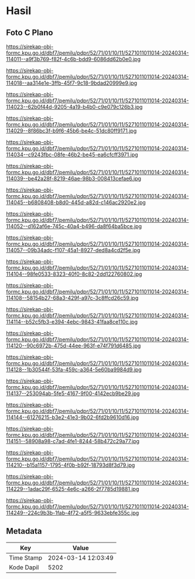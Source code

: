 # Hasil

## Foto C Plano

https://sirekap-obj-formc.kpu.go.id/dbf7/pemilu/pdpr/52/71/01/10/11/5271011011014-20240314-114011--a9f3b769-f82f-4c6b-bdd9-6086dd62b0e0.jpg

https://sirekap-obj-formc.kpu.go.id/dbf7/pemilu/pdpr/52/71/01/10/11/5271011011014-20240314-114018--aa314e1e-3ffb-45f7-9c18-9bdad20999e9.jpg

https://sirekap-obj-formc.kpu.go.id/dbf7/pemilu/pdpr/52/71/01/10/11/5271011011014-20240314-114023--62b0f44d-9205-4a19-b4b0-c9e079c126b3.jpg

https://sirekap-obj-formc.kpu.go.id/dbf7/pemilu/pdpr/52/71/01/10/11/5271011011014-20240314-114029--8f86bc3f-b9f6-45b6-be4c-51dc80ff9171.jpg

https://sirekap-obj-formc.kpu.go.id/dbf7/pemilu/pdpr/52/71/01/10/11/5271011011014-20240314-114034--c9243fbc-08fe-46b2-be45-ea6cfcff3971.jpg

https://sirekap-obj-formc.kpu.go.id/dbf7/pemilu/pdpr/52/71/01/10/11/5271011011014-20240314-114039--be42a28f-8219-46ae-98b3-008413cefae6.jpg

https://sirekap-obj-formc.kpu.go.id/dbf7/pemilu/pdpr/52/71/01/10/11/5271011011014-20240314-114045--b6808408-b8d0-445d-a82d-c146ac2920e2.jpg

https://sirekap-obj-formc.kpu.go.id/dbf7/pemilu/pdpr/52/71/01/10/11/5271011011014-20240314-114052--d162af6e-745c-40a4-b496-da8f64ba5bce.jpg

https://sirekap-obj-formc.kpu.go.id/dbf7/pemilu/pdpr/52/71/01/10/11/5271011011014-20240314-114057--09b34adc-f107-45a1-8927-ded8a4cd2f5e.jpg

https://sirekap-obj-formc.kpu.go.id/dbf7/pemilu/pdpr/52/71/01/10/11/5271011011014-20240314-114104--98fe0533-8323-40f0-8c82-2dd122760802.jpg

https://sirekap-obj-formc.kpu.go.id/dbf7/pemilu/pdpr/52/71/01/10/11/5271011011014-20240314-114108--58154b27-68a3-429f-a97c-3c8ffcd26c59.jpg

https://sirekap-obj-formc.kpu.go.id/dbf7/pemilu/pdpr/52/71/01/10/11/5271011011014-20240314-114114--b52c5fb3-e394-4ebc-9843-41faa8ce110c.jpg

https://sirekap-obj-formc.kpu.go.id/dbf7/pemilu/pdpr/52/71/01/10/11/5271011011014-20240314-114120--90c6972b-475d-44ee-963f-e74f791d6485.jpg

https://sirekap-obj-formc.kpu.go.id/dbf7/pemilu/pdpr/52/71/01/10/11/5271011011014-20240314-114128--1b30544f-53fa-459c-a364-5e60ba9984d9.jpg

https://sirekap-obj-formc.kpu.go.id/dbf7/pemilu/pdpr/52/71/01/10/11/5271011011014-20240314-114137--253094ab-5fe5-4167-9f00-4142ecb9be29.jpg

https://sirekap-obj-formc.kpu.go.id/dbf7/pemilu/pdpr/52/71/01/10/11/5271011011014-20240314-114144--61276215-b3e2-41e3-9b02-6fd2b9610d16.jpg

https://sirekap-obj-formc.kpu.go.id/dbf7/pemilu/pdpr/52/71/01/10/11/5271011011014-20240314-114151--58908a98-c7ad-4fe1-8244-58b472c29a77.jpg

https://sirekap-obj-formc.kpu.go.id/dbf7/pemilu/pdpr/52/71/01/10/11/5271011011014-20240314-114210--b15a1157-1795-4f0b-b92f-18793d8f3d79.jpg

https://sirekap-obj-formc.kpu.go.id/dbf7/pemilu/pdpr/52/71/01/10/11/5271011011014-20240314-114229--1adac29f-6525-4e6c-a266-2f7785d19881.jpg

https://sirekap-obj-formc.kpu.go.id/dbf7/pemilu/pdpr/52/71/01/10/11/5271011011014-20240314-114249--224c9b3b-1fab-4f72-a5f5-9633ebfe355c.jpg


## Metadata

| Key        | Value               |
| ---------- | ------------------- |
| Time Stamp | 2024-03-14 12:03:49 |
| Kode Dapil | 5202                |




